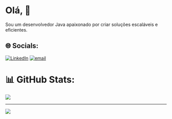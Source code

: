 # Olá, 👋

Sou um desenvolvedor Java apaixonado por criar soluções escaláveis e eficientes.

## 🌐 Socials:
[![LinkedIn](https://img.shields.io/badge/LinkedIn-%230077B5.svg?logo=linkedin&logoColor=white)](https://linkedin.com/in/https://www.linkedin.com/in/marcos-pelizari/) [![email](https://img.shields.io/badge/Email-D14836?logo=gmail&logoColor=white)](mailto:m.pelizari@gmail.com) 
# 📊 GitHub Stats:
![](https://github-readme-stats.vercel.app/api/top-langs/?username=MarcosPelizari&theme=dark&hide_border=false&include_all_commits=false&count_private=false&layout=compact)

---
[![](https://visitcount.itsvg.in/api?id=MarcosPelizari&icon=0&color=0)](https://visitcount.itsvg.in)

<!-- Proudly created with GPRM ( https://gprm.itsvg.in ) -->
